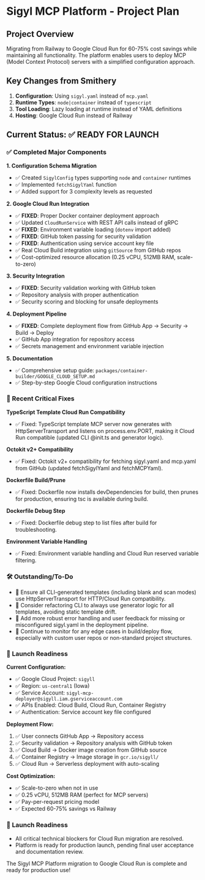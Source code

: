 # Sigyl MCP Platform - Project Plan

## Project Overview
Migrating from Railway to Google Cloud Run for 60-75% cost savings while maintaining all functionality. The platform enables users to deploy MCP (Model Context Protocol) servers with a simplified configuration approach.

## Key Changes from Smithery
1. **Configuration**: Using `sigyl.yaml` instead of `mcp.yaml`
2. **Runtime Types**: `node|container` instead of `typescript`  
3. **Tool Loading**: Lazy loading at runtime instead of YAML definitions
4. **Hosting**: Google Cloud Run instead of Railway

## Current Status: ✅ READY FOR LAUNCH

### ✅ Completed Major Components

**1. Configuration Schema Migration**
- ✅ Created `SigylConfig` types supporting `node` and `container` runtimes
- ✅ Implemented `fetchSigylYaml` function
- ✅ Added support for 3 complexity levels as requested

**2. Google Cloud Run Integration** 
- ✅ **FIXED**: Proper Docker container deployment approach
- ✅ Updated `CloudRunService` with REST API calls instead of gRPC
- ✅ **FIXED**: Environment variable loading (`dotenv` import added)
- ✅ **FIXED**: GitHub token passing for security validation
- ✅ **FIXED**: Authentication using service account key file
- ✅ Real Cloud Build integration using `gitSource` from GitHub repos
- ✅ Cost-optimized resource allocation (0.25 vCPU, 512MB RAM, scale-to-zero)

**3. Security Integration**
- ✅ **FIXED**: Security validation working with GitHub token
- ✅ Repository analysis with proper authentication
- ✅ Security scoring and blocking for unsafe deployments

**4. Deployment Pipeline**
- ✅ **FIXED**: Complete deployment flow from GitHub App → Security → Build → Deploy
- ✅ GitHub App integration for repository access
- ✅ Secrets management and environment variable injection

**5. Documentation**
- ✅ Comprehensive setup guide: `packages/container-builder/GOOGLE_CLOUD_SETUP.md`
- ✅ Step-by-step Google Cloud configuration instructions

### 🔧 Recent Critical Fixes

**TypeScript Template Cloud Run Compatibility**
- ✅ Fixed: TypeScript template MCP server now generates with HttpServerTransport and listens on process.env.PORT, making it Cloud Run compatible (updated CLI @init.ts and generator logic).

**Octokit v2+ Compatibility**
- ✅ Fixed: Octokit v2+ compatibility for fetching sigyl.yaml and mcp.yaml from GitHub (updated fetchSigylYaml and fetchMCPYaml).

**Dockerfile Build/Prune**
- ✅ Fixed: Dockerfile now installs devDependencies for build, then prunes for production, ensuring tsc is available during build.

**Dockerfile Debug Step**
- ✅ Fixed: Dockerfile debug step to list files after build for troubleshooting.

**Environment Variable Handling**
- ✅ Fixed: Environment variable handling and Cloud Run reserved variable filtering.

### 🛠️ Outstanding/To-Do

- 🔧 Ensure all CLI-generated templates (including blank and scan modes) use HttpServerTransport for HTTP/Cloud Run compatibility.
- 🔧 Consider refactoring CLI to always use generator logic for all templates, avoiding static template drift.
- 🔧 Add more robust error handling and user feedback for missing or misconfigured sigyl.yaml in the deployment pipeline.
- 🔧 Continue to monitor for any edge cases in build/deploy flow, especially with custom user repos or non-standard project structures.

### 🚀 Launch Readiness

**Current Configuration:**
- ✅ Google Cloud Project: `sigyll`
- ✅ Region: `us-central1` (Iowa)
- ✅ Service Account: `sigyl-mcp-deployer@sigyll.iam.gserviceaccount.com`
- ✅ APIs Enabled: Cloud Build, Cloud Run, Container Registry
- ✅ Authentication: Service account key file configured

**Deployment Flow:**
1. ✅ User connects GitHub App → Repository access
2. ✅ Security validation → Repository analysis with GitHub token  
3. ✅ Cloud Build → Docker image creation from GitHub source
4. ✅ Container Registry → Image storage in `gcr.io/sigyll/`
5. ✅ Cloud Run → Serverless deployment with auto-scaling

**Cost Optimization:**
- ✅ Scale-to-zero when not in use
- ✅ 0.25 vCPU, 512MB RAM (perfect for MCP servers)
- ✅ Pay-per-request pricing model
- ✅ Expected 60-75% savings vs Railway

### 🚦 Launch Readiness

- All critical technical blockers for Cloud Run migration are resolved.
- Platform is ready for production launch, pending final user acceptance and documentation review.

The Sigyl MCP Platform migration to Google Cloud Run is complete and ready for production use!